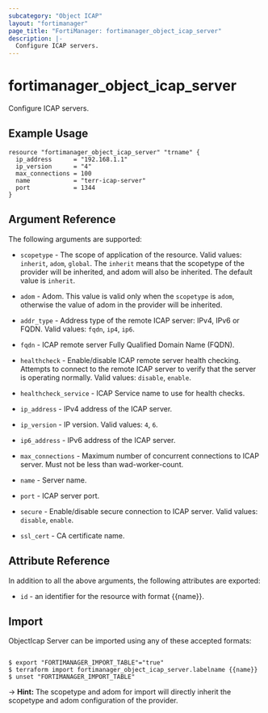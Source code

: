 ```yaml
---
subcategory: "Object ICAP"
layout: "fortimanager"
page_title: "FortiManager: fortimanager_object_icap_server"
description: |-
  Configure ICAP servers.
---
```


# fortimanager_object_icap_server
Configure ICAP servers.

## Example Usage

```hcl
resource "fortimanager_object_icap_server" "trname" {
  ip_address      = "192.168.1.1"
  ip_version      = "4"
  max_connections = 100
  name            = "terr-icap-server"
  port            = 1344
}
```

## Argument Reference


The following arguments are supported:

* `scopetype` - The scope of application of the resource. Valid values: `inherit`, `adom`, `global`. The `inherit` means that the scopetype of the provider will be inherited, and adom will also be inherited. The default value is `inherit`.
* `adom` - Adom. This value is valid only when the `scopetype` is `adom`, otherwise the value of adom in the provider will be inherited.

* `addr_type` - Address type of the remote ICAP server: IPv4, IPv6 or FQDN. Valid values: `fqdn`, `ip4`, `ip6`.

* `fqdn` - ICAP remote server Fully Qualified Domain Name (FQDN).
* `healthcheck` - Enable/disable ICAP remote server health checking. Attempts to connect to the remote ICAP server to verify that the server is operating normally. Valid values: `disable`, `enable`.

* `healthcheck_service` - ICAP Service name to use for health checks.
* `ip_address` - IPv4 address of the ICAP server.
* `ip_version` - IP version. Valid values: `4`, `6`.

* `ip6_address` - IPv6 address of the ICAP server.
* `max_connections` - Maximum number of concurrent connections to ICAP server. Must not be less than wad-worker-count.
* `name` - Server name.
* `port` - ICAP server port.
* `secure` - Enable/disable secure connection to ICAP server. Valid values: `disable`, `enable`.

* `ssl_cert` - CA certificate name.


## Attribute Reference

In addition to all the above arguments, the following attributes are exported:
* `id` - an identifier for the resource with format {{name}}.

## Import

ObjectIcap Server can be imported using any of these accepted formats:
```

$ export "FORTIMANAGER_IMPORT_TABLE"="true"
$ terraform import fortimanager_object_icap_server.labelname {{name}}
$ unset "FORTIMANAGER_IMPORT_TABLE"
```
-> **Hint:** The scopetype and adom for import will directly inherit the scopetype and adom configuration of the provider.
